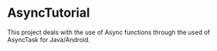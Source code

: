 # AsyncTutorial

This project deals with the use of Async functions through the used of AsyncTask for Java/Android.